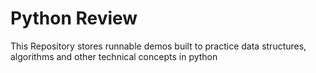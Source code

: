 # Python Review

This Repository stores runnable demos built to practice data structures, algorithms and other technical concepts in python
